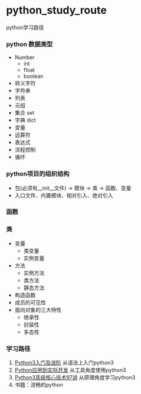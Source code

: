 # python_study_route
python学习路径

### python 数据类型
+ Number
    + int 
    + float 
    + boolean
+ 转义字符
+ 字符串 
+ 列表
+ 元组
+ 集合 set
+ 字典 dict
+ 变量 
+ 运算符
+ 表达式 
+ 流程控制
+ 循环

### python项目的组织结构
+ 包(必须有__init__文件) -> 模块 -> 类 -> 函数、变量
+ 入口文件、内置模块、相对引入、绝对引入

### 函数

### 类
+ 变量
    + 类变量
    + 实例变量
+ 方法
    + 实例方法
    + 类方法
    + 静态方法
+ 构造函数
+ 成员的可见性
+ 面向对象的三大特性
    + 继承性
    + 封装性
    + 多态性





### 学习路径
1. [Python3入门及进阶](https://coding.imooc.com/class/136.html) 从语法上入门python3
2. [Python应用到实际开发](https://coding.imooc.com/class/240.html)  从工具角度使用python3
3. [Python3高级核心技术97讲](https://coding.imooc.com/class/200.html) 从原理角度学习python3 
4. 书籍：流畅的python


